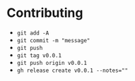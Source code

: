 # Contributing

<!-- publishing https://docs.github.com/en/actions/sharing-automations/creating-actions/publishing-actions-in-github-marketplace -->

- `git add -A`
- `git commit -m "message"`
- `git push`
- `git tag v0.0.1`
- `git push origin v0.0.1`
- `gh release create v0.0.1 --notes=""`
